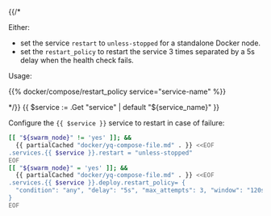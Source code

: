 {{/*

Either:

- set the service `restart` to `unless-stopped` for a standalone Docker node.
- set the `restart_policy` to restart the service 3 times separated by a 5s
  delay when the health check fails.

Usage:

{{% docker/compose/restart_policy service="service-name" %}}

*/}}
{{ $service := .Get "service" | default "${service_name}" }}

Configure the `{{ $service }}` service to restart in case of failure:

```bash
[[ "${swarm_node}" != 'yes' ]]; &&
  {{ partialCached "docker/yq-compose-file.md" . }} <<EOF
.services.{{ $service }}.restart = "unless-stopped"
EOF
[[ "${swarm_node}" = 'yes' ]]; &&
  {{ partialCached "docker/yq-compose-file.md" . }} <<EOF
.services.{{ $service }}.deploy.restart_policy= {
  "condition": "any", "delay": "5s", "max_attempts": 3, "window": "120s"
}
EOF
```
